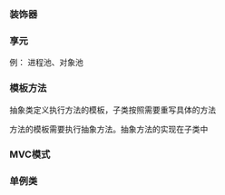 ### 装饰器

### 享元

例： 进程池、对象池

### 模板方法

抽象类定义执行方法的模板，子类按照需要重写具体的方法

方法的模板需要执行抽象方法。抽象方法的实现在子类中

### MVC模式


### 单例类

